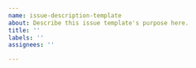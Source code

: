 ```yaml
---
name: issue-description-template
about: Describe this issue template's purpose here.
title: ''
labels: ''
assignees: ''

---
```



